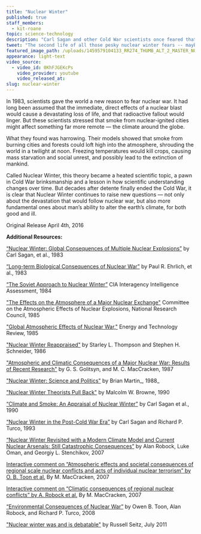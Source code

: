 ```yaml
---
title: "Nuclear Winter"
published: true
staff_members:
  - kit-roane
topic: science-technology
description: "Carl Sagan and other Cold War scientists once feared that a nuclear war could plunge the world into a deadly ice age. Three decades later, does this theory still resonate?"
tweet: "The second life of all those pesky nuclear winter fears -- maybe not so overblown after all..."
featured_image_path: /uploads/1459579104133_RR274_THUMB_ALT_2_MASTER_NUCLEAR_WINTER_NASA.jpg
appearance: light-text
video_source:
  - video_id: 0KhFJGEKcPs
    video_provider: youtube
    video_released_at:
slug: nuclear-winter
---
```


In 1983, scientists gave the world a new reason to fear nuclear war. It had long been assumed that the immediate, direct effects of a nuclear blast would cause a devastating loss of life, and that radioactive fallout would linger. But these scientists stressed that smoke from nuclear-ignited cities might affect something far more remote — the climate around the globe.

What they found was harrowing. Their models showed that smoke from burning cities and forests could loft high into the atmosphere, shrouding the world in a twilight at noon. Freezing temperatures would kill crops, causing mass starvation and social unrest, and possibly lead to the extinction of mankind.

Called Nuclear Winter, this theory became a heated scientific topic, a pawn in Cold War brinksmanship and a lesson in how scientific understanding changes over time. But decades after detente finally ended the Cold War, it is clear that Nuclear Winter continues to raise new questions — not only about the devastation that would follow nuclear war, but also more fundamental ones about man’s ability to alter the earth’s climate, for both good and ill.

Original Release April 4th, 2016

**Additional Resources:**

[“Nuclear Winter: Global Consequences of Multiple Nuclear Explosions”](http://www.atmos.washington.edu/~ackerman/Articles/Turco_Nuclear_Winter_83.pdf) by Carl Sagan, et al., 1983

[“Long-term Biological Consequences of Nuclear War”](https://www.researchgate.net/profile/John_Harte/publication/16538781_Long-term_biological_consequences_of_nuclear_war._Science/links/0deec51db13ee6b879000000.pdf) by Paul R. Ehrlich, et al., 1983

[“The Soviet Approach to Nuclear Winter”](http://www.foia.cia.gov/sites/default/files/document_conversions/89801/DOC_0000284025.pdf) CIA Interagency Intelligence Assessment, 1984

["The Effects on the Atmosphere of a Major Nuclear Exchange"]( http://www.nap.edu/read/540/chapter/1) Committee on the Atmospheric Effects of Nuclear Explosions, National Research Council, 1985

["Global Atmospheric Effects of Nuclear War,"](http://www.retroreport.org/webhook-uploads/nuclear-winter-ETR-article-1985-global-atmospheric-effects-of-nuclear-war.pdf) Energy and Technology Review, 1985

["Nuclear Winter Reappraised"](http://www.jstor.org/stable/20042777?seq=1#page_scan_tab_contents) by Starley L. Thompson and Stephen H. Schneider, 1986

["Atmospheric and Climatic Consequences of a Major Nuclear War: Results of Recent Research"](http://www.retroreport.org/webhook-uploads/Golitsyn-MacCracken-1987-WMO.pdf) by G. S. Golitsyn, and M. C. MacCracken, 1987

["Nuclear Winter: Science and Politics"]( http://www.bmartin.cc/pubs/88spp.html) by Brian Martin_, 1988_

["Nuclear Winter Theorists Pull Back"](http://www.nytimes.com/1990/01/23/science/nuclear-winter-theorists-pull-back.html?pagewanted=all) by Malcolm W. Browne, 1990

[“Climate and Smoke: An Appraisal of Nuclear Winter”](http://www.atmos.washington.edu/~ackerman/Articles/Turco_Nuclear_Winter_90.pdf) by Carl Sagan et al., 1990

[“Nuclear Winter in the Post-Cold War Era”](http://wvaughan.org/notes/Nuclear%20winter.pdf) by Carl Sagan and Richard P. Turco, 1993

[“Nuclear Winter Revisited with a Modern Climate Model and Current Nuclear Arsenals: Still Catastrophic Consequences”]( http://climate.envsci.rutgers.edu/pdf/RobockNW2006JD008235.pdf) by Alan Robock, Luke Oman, and Georgiy L. Stenchikov, 2007

[Interactive comment on “Atmospheric effects and societal consequences of regional scale nuclear conflicts and acts of individual nuclear terrorism” by O. B. Toon et al.](http://www.atmos-chem-phys-discuss.net/6/S6413/2007/acpd-6-S6413-2007.pdf) By M. MacCracken, 2007

[Interactive comment on “Climatic consequences of regional nuclear conflicts” by A. Robock et al.](http://www.atmos-chem-phys-discuss.net/6/S6418/2007/acpd-6-S6418-2007.pdf) By M. MacCracken, 2007

[“Environmental Consequences of Nuclear War”](http://scitation.aip.org/content/aip/magazine/physicstoday/article/61/12/10.1063/1.3047679) by Owen B. Toon, Alan Robock, and Richard P. Turco, 2008

["Nuclear winter was and is debatable"](http://www.nature.com/nature/journal/v475/n7354/full/475037b.html) by Russell Seitz, July 2011

